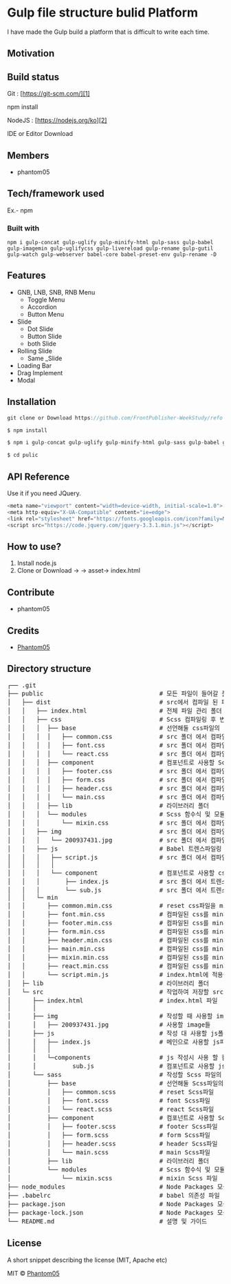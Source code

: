 # Gulp file structure bulid Platform
I have made the Gulp build a platform that is difficult to write each time.
## Motivation

## Build status

Git : [https://git-scm.com/][1]

npm install

NodeJS : [https://nodejs.org/ko][2]

IDE or Editor Download


## Members
+ phantom05

## Tech/framework used
Ex.- npm
### Built with
```
npm i gulp-concat gulp-uglify gulp-minify-html gulp-sass gulp-babel gulp-imagemin gulp-uglifycss gulp-livereload gulp-rename gulp-gutil gulp-watch gulp-webserver babel-core babel-preset-env gulp-rename -D
```

## Features
+ GNB, LNB, SNB, RNB Menu
  + Toggle Menu
  + Accordion
  + Button Menu
+ Slide
  + Dot Slide
  + Button Slide
  + both Slide
+ Rolling Slide
  + Same _Slide
+ Loading Bar
+ Drag Implement
+ Modal

## Installation
```javascript
git clone or Download https://github.com/FrontPublisher-WeekStudy/refo

$ npm install

$ npm i gulp-concat gulp-uglify gulp-minify-html gulp-sass gulp-babel gulp-imagemin gulp-uglifycss gulp-livereload gulp-rename gulp-gutil gulp-watch gulp-webserver -D

$ cd pulic
```

## API Reference
Use it if you need JQuery.
```javascript
<meta name="viewport" content="width=device-width, initial-scale=1.0">
<meta http-equiv="X-UA-Compatible" content="ie=edge">
<link rel="stylesheet" href="https://fonts.googleapis.com/icon?family=Material+Icons">
<script src="https://code.jquery.com/jquery-3.3.1.min.js"></script>
```
## How to use?
1.  Install node.js 
2. Clone or Download -> -> asset-> index.html

## Contribute
+ phantom05

## Credits
+ [Phantom05][0]

## Directory structure

<pre>
┌── .git
├── public                                # 모든 파일이 들어갈 폴더
│   ├── dist                              # src에서 컴파일 된 파일들이 들어갈 폴더
│   │   ├── index.html                    # 전체 파일 관리 폴더
│   │   ├── css                           # Scss 컴파일링 후 변경된 css파일 폴더
│   │   │  ├── base                       # 선언해둘 css파일의 base 폴더
│   │   │  │   ├── common.css             # src 폴더 에서 컴파일 된 reset Css파일
│   │   │  │   ├── font.css               # src 폴더 에서 컴파일 된 font Css파일
│   │   │  │   └── react.css              # src 폴더 에서 컴파일 된 react Css파일
│   │   │  ├── component                  # 컴포넌트로 사용할 Scss파일 폴더
│   │   │  │   ├── footer.css             # src 폴더 에서 컴파일 된 footer Scss파일
│   │   │  │   ├── form.css               # src 폴더 에서 컴파일 된 form Scss파일
│   │   │  │   ├── header.css             # src 폴더 에서 컴파일 된 header Scss파일
│   │   │  │   └── main.css               # src 폴더 에서 컴파일 된 main Scss파일
│   │   │  ├── lib                        # 라이브러리 폴더
│   │   │  └── modules                    # Scss 함수식 및 모듈로 사용할 폴더
│   │   │      └── mixin.css              # src 폴더 에서 컴파일 된 mixin css 파일
│   │   ├── img                           # src 폴더 에서 컴파일 된 img파일들을 넣을 폴더
│   │   │   └── 200937431.jpg             # src 폴더 에서 컴파일 된 img파일들
│   │   ├── js                            # Babel 트렌스파일링 후 변경된 JS파일 폴더
│   │   │   ├── script.js                 # src 폴더 에서 컴파일 된 Script 파일
│   │   │   │  
│   │   │   └── component                 # 컴포넌트로 사용할 css파일 폴더
│   │   │       ├── index.js              # src 폴더 에서 트렌스파일 된 js 파일
│   │   │       └── sub.js                # src 폴더 에서 트렌스파일 된 js 파일
│   │   └─ min
│   │      ├── common.min.css             # reset css파일을 min파일로 변환 시킨 파일
│   │      ├── font.min.css               # 컴파일된 css를 min파일로 변환(최종 적용 파일)
│   │      ├── footer.min.css             # 컴파일된 css를 min파일로 변환(최종 적용 파일)
│   │      ├── form.min.css               # 컴파일된 css를 min파일로 변환(최종 적용 파일)
│   │      ├── header.min.css             # 컴파일된 css를 min파일로 변환(최종 적용 파일)
│   │      ├── main.min.css               # 컴파일된 css를 min파일로 변환(최종 적용 파일)
│   │      ├── mixin.min.css              # 컴파일된 css를 min파일로 변환(최종 적용 파일)
│   │      ├── react.min.css              # 컴파일된 css를 min파일로 변환(최종 적용 파일)
│   │      └── script.min.js              # index.html에 적용될 JS min파일(모든 js concat 후 uglify)
│   ├─ lib                                # 라이브러리 폴더
│   └─ src                                # 작업하여 저장할 src 폴더
│      ├── index.html                     # index.html 파일
│      │  
│      ├── img                            # 작성할 때 사용할 img 폴더
│      │   ├── 200937431.jpg              # 사용할 image들
│      ├── js                             # 작성 대 사용할 js폴더
│      │   ├── index.js                   # 메인으로 사용할 js파일
│      │   │  
│      │   └─components                   # js 작성시 사용 할 컴포넌트 폴더
│      │          sub.js                  # 컴포넌트로 사용할 js 파일
│      └── sass                           # 작성할 Scss 파일의 폴더
│          ├── base                       # 선언해둘 Scss파일의 base 폴더
│          │   ├── common.scss            # reset Scss파일
│          │   ├── font.scss              # font Scss파일
│          │   └── react.scss             # react Scss파일
│          ├── component                  # 컴포넌트로 사용할 Scss파일 폴더
│          │   ├── footer.scss            # footer Scss파일
│          │   ├── form.scss              # form Scss파일
│          │   ├── header.scss            # header Scss파일
│          │   └── main.scss              # main Scss파일
│          ├── lib                        # 라이브러리 폴더
│          └── modules                    # Scss 함수식 및 모듈로 사용할 폴더
│              └── mixin.scss             # mixin Scss 파일
├── node_modules                          # Node Packages 모듈
├── .babelrc                              # babel 의존성 파일
├── package.json                          # Node Packages 모듈
├── package-lock.json                     # Node Packages 모듈
└── README.md                             # 설명 및 가이드
</pre>

## License
A short snippet describing the license (MIT, Apache etc)

MIT © [Phantom05][0]

[0]:https://github.com/Phantom05
[1]:https://git-scm.com/
[2]:https://nodejs.org/ko